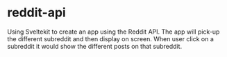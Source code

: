 # reddit-api
Using Sveltekit to create an app using the Reddit API. The app will pick-up the different subreddit and then display on screen. When user click on a subreddit it would show the different posts on that subreddit.
